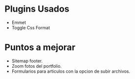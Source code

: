 Plugins Usados
========================
* Emmet
* Toggle Css Format

Puntos a mejorar
========================
* Sitemap footer.
* Zoom fotos del portfolio.
* Formularios para articulos con la opcion de subir archivos.


